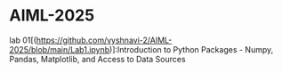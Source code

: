 # AIML-2025
lab 01[(https://github.com/vyshnavi-2/AIML-2025/blob/main/Lab1.ipynb)]:Introduction to Python Packages - Numpy, Pandas, Matplotlib, and Access to Data Sources
